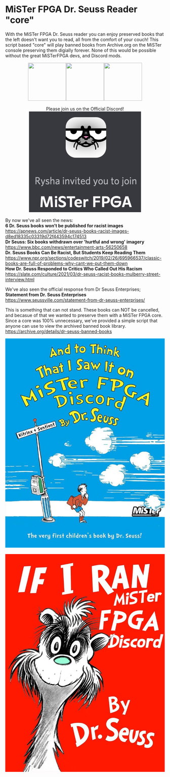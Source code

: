 # MiSTer FPGA Dr. Seuss Reader "core"
With the MiSTer FPGA Dr. Seuss reader you can enjoy preserved books that the left doesn't want you to read, all from the comfort of your couch! This script based "core" will play banned books from Archive.org on the MiSTer console preserving them digially forever. None of this would be possible without the great MiSTerFPGA devs, and Discord mods. <br>
<p align="center">
<img height=120 width=120 src="https://misterfpga.org/download/file.php?avatar=48_1610293528.jpg"><img height=120 width=120 src="https://pbs.twimg.com/profile_images/970066779526512640/kw45oBWL_400x400.jpg"><img height=120 width=120 src="https://pbs.twimg.com/profile_images/1180092674872922112/w3l2zzbf_400x400.jpg">
</p>

<p align="center">
Please join us on the Official Discord!<br>
<a href=https://discord.gg/4xKVg4XVYn><img src="https://github.com/ArcadeHustle/MiSTer_DrSeussReader/blob/main/Invited.jpg"> </a> <br>
</p>

By now we've all seen the news:<br>
**6 Dr. Seuss books won’t be published for racist images**<br>
https://apnews.com/article/dr-seuss-books-racist-images-d8ed18335c03319d72f443594c174513<br>
**Dr Seuss: Six books withdrawn over 'hurtful and wrong' imagery**<br>
https://www.bbc.com/news/entertainment-arts-56250658<br>
**Dr. Seuss Books Can Be Racist, But Students Keep Reading Them**<br>
https://www.npr.org/sections/codeswitch/2019/02/26/695966537/classic-books-are-full-of-problems-why-cant-we-put-them-down<br>
**How Dr. Seuss Responded to Critics Who Called Out His Racism**<br>
https://slate.com/culture/2021/03/dr-seuss-racist-books-mulberry-street-interview.html<br>

We've also seen the official response from Dr Seuss Enterprises;<br>
**Statement from Dr. Seuss Enterprises**<br>
https://www.seussville.com/statement-from-dr-seuss-enterprises/<br>

This is something that can not stand. These books can NOT be cancelled, and becasue of that we wanted to preserve them with a MiSTer FPGA core. Since a core was 100% unnecessary, we've provided a simple script that anyone can use to view the archived banned book library.<br> 
https://archive.org/details/dr-seuss-banned-books<br>

<p align="center">
<img src="https://github.com/ArcadeHustle/MiSTer_DrSeussReader/blob/main/ToThink.jpg"><br><br>
<img src="https://github.com/ArcadeHustle/MiSTer_DrSeussReader/blob/main/RanTheZoo.jpg"><br>
</p>



